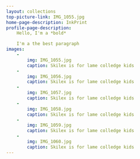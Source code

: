 ```yaml
---
layout: collections
top-picture-link: IMG_1055.jpg
home-page-description: InkPrint
profile-page-description:
    Hello, I'm a *bold*

    I'm a the best paragraph
images:
    -
        img: IMG_1055.jpg
        caption: Skilex is for lame colledge kids
    -
        img: IMG_1056.jpg
        caption: Skilex is for lame colledge kids
    -
        img: IMG_1057.jpg
        caption: Skilex is for lame colledge kids
    -
        img: IMG_1058.jpg
        caption: Skilex is for lame colledge kids
    -
        img: IMG_1059.jpg
        caption: Skilex is for lame colledge kids
    -
        img: IMG_1060.jpg
        caption: Skilex is for lame colledge kids
---
```

